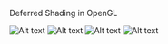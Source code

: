 Deferred Shading in OpenGL

![Alt text](/pics/final_project.bmp)
![Alt text](/pics/final_project.bmp)
![Alt text](/pics/final_project.bmp)
![Alt text](/pics/final_project.bmp)
